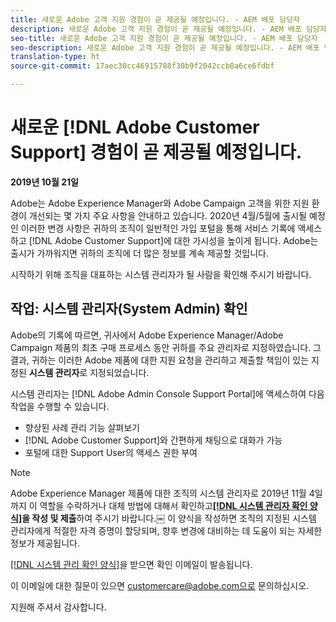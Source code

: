 ```yaml
---
title: 새로운 Adobe 고객 지원 경험이 곧 제공될 예정입니다. - AEM 배포 담당자
description: 새로운 Adobe 고객 지원 경험이 곧 제공될 예정입니다. - AEM 배포 담당자
seo-title: 새로운 Adobe 고객 지원 경험이 곧 제공될 예정입니다. - AEM 배포 담당자
seo-description: 새로운 Adobe 고객 지원 경험이 곧 제공될 예정입니다. - AEM 배포 담당자
translation-type: ht
source-git-commit: 17aec30cc46915788f30b9f2042ccb8a6ce6fdbf

---
```



# 새로운 [!DNL Adobe Customer Support] 경험이 곧 제공될 예정입니다.

**2019년 10월 21일**

Adobe는 Adobe Experience Manager와 Adobe Campaign 고객을 위한 지원 환경이 개선되는 몇 가지 주요 사항을 안내하고 있습니다. 2020년 4월/5월에 출시될 예정인 이러한 변경 사항은 귀하의 조직이 일반적인 가입 포털을 통해 서비스 기록에 액세스하고 [!DNL Adobe Customer Support]에 대한 가시성을 높이게 됩니다. Adobe는 출시가 가까워지면 귀하의 조직에 더 많은 정보를 계속 제공할 것입니다.

시작하기 위해 조직을 대표하는 시스템 관리자가 될 사람을 확인해 주시기 바랍니다.

## 작업: 시스템 관리자(System Admin) 확인

Adobe의 기록에 따르면, 귀사에서 Adobe Experience Manager/Adobe Campaign 제품의 최초 구매 프로세스 동안 귀하를 주요 관리자로 지정하였습니다. 그 결과, 귀하는 이러한 Adobe 제품에 대한 지원 요청을 관리하고 제출할 책임이 있는 지정된 **시스템 관리자**&#x200B;로 지정되었습니다.

시스템 관리자는 [!DNL Adobe Admin Console Support Portal]에 액세스하여 다음 작업을 수행할 수 있습니다.

* 향상된 사례 관리 기능 살펴보기
* [!DNL Adobe Customer Support]와 간편하게 채팅으로 대화가 가능
* 포털에 대한 Support User의 액세스 권한 부여

>[!NOTE]
>Adobe Experience Manager 제품에 대한 조직의 시스템 관리자로 2019년 11월 4일까지 이 역할을 수락하거나 대체 방법에 대해서 확인하고&#x200B;**[[!DNL 시스템 관리자 확인 양
식]](https://adobe.allegiancetech.com/cgi-bin/qwebcorporate.dll?idx=N5M8RY)을 작성 및 제출**하여 주시기 바랍니다.￼
>이 양식을 작성하면 조직의 지정된 시스템 관리자에게 적절한 자격 증명이 할당되며, 향후 변경에 대비하는 데 도움이 되는 자세한 정보가 제공됩니다.

[[!DNL 시스템 관리 확인 양식]](https://adobe.allegiancetech.com/cgi-bin/qwebcorporate.dll?idx=N5M8RY)을 받으면 확인 이메일이 발송됩니다.

이 이메일에 대한 질문이 있으면 customercare@adobe.com으로 문의하십시오.

지원해 주셔서 감사합니다.
